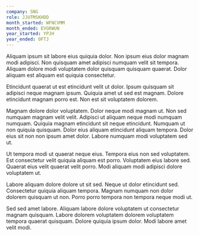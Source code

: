 ```yaml
---
company: SNG
role: JJUTMSKHDD
month_started: WFNCVMM
month_ended: EVGRWUN
year_started: YPJH
year_ended: OFTJ
---
```


Aliquam ipsum sit labore eius quiquia dolor. Non ipsum eius dolor magnam modi adipisci. Non quisquam amet adipisci numquam velit sit tempora. Aliquam dolore modi voluptatem dolor quisquam quisquam quaerat. Dolor aliquam est aliquam est quiquia consectetur.

Etincidunt quaerat ut est etincidunt velit ut dolor. Ipsum quisquam sit adipisci neque magnam ipsum. Quiquia amet ut sed est magnam. Dolore etincidunt magnam porro est. Non est sit voluptatem dolorem.

Magnam dolore dolor voluptatem. Dolor neque modi magnam ut. Non sed numquam magnam velit velit. Adipisci ut aliquam neque modi numquam numquam. Quiquia magnam etincidunt sit neque etincidunt. Numquam ut non quiquia quisquam. Dolor eius aliquam etincidunt aliquam tempora. Dolor eius sit non non ipsum amet dolor. Labore numquam modi voluptatem sed ut.

Ut tempora modi ut quaerat neque eius. Tempora eius non sed voluptatem. Est consectetur velit quiquia aliquam est porro. Voluptatem eius labore sed. Quaerat eius velit quaerat velit porro. Modi aliquam modi adipisci dolore voluptatem ut.

Labore aliquam dolore dolore ut sit sed. Neque ut dolor etincidunt sed. Consectetur quiquia aliquam tempora. Magnam numquam non dolor dolorem quisquam ut non. Porro porro tempora non tempora neque modi ut.

Sed sed amet labore. Aliquam labore dolore voluptatem ut consectetur magnam quisquam. Labore dolorem voluptatem dolorem voluptatem tempora quaerat quisquam. Dolore quiquia ipsum dolor. Modi labore amet velit modi.
    